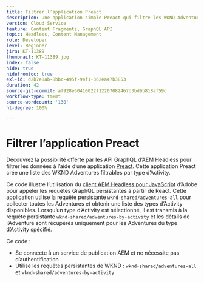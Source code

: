 ```yaml
---
title: Filtrer l’application Preact
description: Une application simple Preact qui filtre les WKND Adventures modélisées à l’aide de fragments de contenu.
version: Cloud Service
feature: Content Fragments, GraphQL API
topic: Headless, Content Management
role: Developer
level: Beginner
jira: KT-11389
thumbnail: KT-11389.jpg
index: false
hide: true
hidefromtoc: true
exl-id: d2b7e8ab-8bbc-495f-94f1-362ea47b3853
duration: 42
source-git-commit: af928e60410022f12207082467d3bd9b818af59d
workflow-type: tm+mt
source-wordcount: '130'
ht-degree: 100%

---
```


# Filtrer l’application Preact

Découvrez la possibilité offerte par les API GraphQL d’AEM Headless pour filtrer les données à l’aide d’une application [Preact](https://preactjs.com/). Cette application Preact crée une liste des WKND Adventures filtrables par type d’Activity.

Ce code illustre l’utilisation du [client AEM Headless pour JavaScript](https://github.com/adobe/aem-headless-client-js/blob/main/api-reference.md) d’Adobe pour appeler les requêtes GraphQL persistantes à partir de React. Cette application utilise la requête persistante `wknd-shared/adventures-all` pour collecter toutes les Adventures et obtenir une liste des types d’Activity disponibles. Lorsqu’un type d’Activity est sélectionné, il est transmis à la requête persistante `wknd-shared/adventures-by-activity` et les détails de l’Adventure sont récupérés uniquement pour les Adventures du type d’Activity spécifié.

Ce code :

+ Se connecte à un service de publication AEM et ne nécessite pas d’authentification
+ Utilise les requêtes persistantes de WKND : `wknd-shared/adventures-all` et `wknd-shared/adventures-by-activity`
